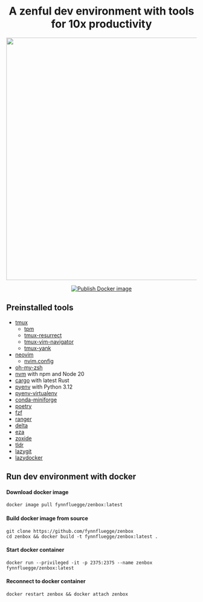 <div align="center">
  
# A zenful dev environment with tools for 10x productivity
  
<img width="640" src="https://github.com/fynnfluegge/zendevenv/assets/16321871/4ea2ecb5-d186-4b54-bef3-879b40fc7587">
  
[![Publish Docker image](https://github.com/fynnfluegge/zenbox/actions/workflows/publish-docker-image.yml/badge.svg)](https://github.com/fynnfluegge/zenbox/actions/workflows/publish-docker-image.yml)
  
</div>

## Preinstalled tools

- [tmux](https://github.com/tmux/tmux)
  - [tpm](https://github.com/tmux-plugins/tpm)
  - [tmux-resurrect](https://github.com/tmux-plugins/tmux-resurrect)
  - [tmux-vim-navigator](https://github.com/christoomey/vim-tmux-navigator)
  - [tmux-yank](https://github.com/tmux-plugins/tmux-yank)
- [neovim](https://github.com/neovim/neovim)
  - [nvim.config](https://github.com/fynnfluegge/nvim.config)
- [oh-my-zsh](https://github.com/ohmyzsh/ohmyzsh)
- [nvm](https://github.com/nvm-sh/nvm) with npm and Node 20
- [cargo](https://github.com/rust-lang/cargo) with latest Rust
- [pyenv](https://github.com/pyenv/pyenv) with Python 3.12
- [pyenv-virtualenv](https://github.com/pyenv/pyenv-virtualenv)
- [conda-miniforge](https://github.com/conda-forge/miniforge)
- [poetry](https://github.com/python-poetry/poetry)
- [fzf](https://github.com/junegunn/fzf)
- [ranger](https://github.com/ranger/ranger)
- [delta](https://github.com/dandavison/delta)
- [eza](https://github.com/eza-community/eza)
- [zoxide](https://github.com/ajeetdsouza/zoxide)
- [tldr](https://github.com/tldr-pages/tldr)
- [lazygit](https://github.com/jesseduffield/lazygit)
- [lazydocker](https://github.com/jesseduffield/lazydocker)

## Run dev environment with docker

#### Download docker image

```
docker image pull fynnfluegge/zenbox:latest
```

#### Build docker image from source

```
git clone https://github.com/fynnfluegge/zenbox
cd zenbox && docker build -t fynnfluegge/zenbox:latest .
```

#### Start docker container

```
docker run --privileged -it -p 2375:2375 --name zenbox fynnfluegge/zenbox:latest
```

#### Reconnect to docker container

```
docker restart zenbox && docker attach zenbox
```
